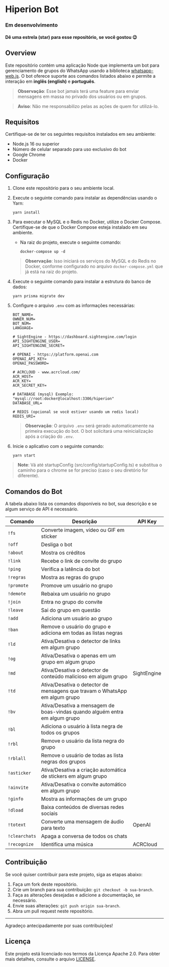 # Hiperion Bot

### Em desenvolvimento
#### Dê uma estrela (star) para esse repositório, se você gostou 😉

## Overview

Este repositório contém uma aplicação Node que implementa um bot para gerenciamento de grupos do WhatsApp usando a biblioteca [whatsapp-web.js](https://github.com/pedroslopez/whatsapp-web.js). O bot oferece suporte aos comandos listados abaixo e permite a interação em **inglês (english)** e **português**.

> **Observação**: Esse bot jamais terá uma feature para enviar mensagens em massa no privado dos usuários ou em grupos.

> **Aviso**: Não me responsabilizo pelas as ações de quem for utilizá-lo.

## Requisitos

Certifique-se de ter os seguintes requisitos instalados em seu ambiente:

- Node.js 16 ou superior
- Número de celular separado para uso exclusivo do bot
- Google Chrome
- Docker

## Configuração

1. Clone este repositório para o seu ambiente local.
2. Execute o seguinte comando para instalar as dependências usando o Yarn:

   ```shell
   yarn install
   ```

3. Para executar o MySQL e o Redis no Docker, utilize o Docker Compose. Certifique-se de que o Docker Compose esteja instalado em seu ambiente.

   - Na raiz do projeto, execute o seguinte comando:

     ```shell
     docker-compose up -d
     ```

   > **Observação**: Isso iniciará os serviços do MySQL e do Redis no Docker, conforme configurado no arquivo `docker-compose.yml` que já está na raiz do projeto.

4. Execute o seguinte comando para instalar a estrutura do banco de dados:

   ```shell
   yarn prisma migrate dev
   ```

5. Configure o arquivo `.env` com as informações necessárias:

   ```plaintext
   BOT_NAME=
   OWNER_NUM=
   BOT_NUM=
   LANGUAGE=

   # SightEngine - https://dashboard.sightengine.com/login
   API_SIGHTENGINE_USER=
   API_SIGHTENGINE_SECRET=

   # OPENAI - https://platform.openai.com
   OPENAI_API_KEY=
   OPENAI_PASSWORD=

   # ACRCLOUD - www.acrcloud.com/
   ACR_HOST=
   ACR_KEY=
   ACR_SECRET_KEY=

   # DATABASE (mysql) Exemplo: "mysql://root:docker@localhost:3306/hiperion"
   DATABASE_URL=

   # REDIS (opcional se você estiver usando um redis local)
   REDIS_URI=
   ```

   > **Observação**: O arquivo `.env` será gerado automaticamente na primeira execução do bot. O bot solicitará uma reinicialização após a criação do `.env`.

6. Inicie o aplicativo com o seguinte comando:

   ```shell
   yarn start
   ```

> **Note**: Vá até startupConfig (src/config/startupConfig.ts) e substitua o caminho para o chrome se for preciso (caso o seu diretório for diferente).

## Comandos do Bot

A tabela abaixo lista os comandos disponíveis no bot, sua descrição e se algum serviço de API é necessário.

| Comando       | Descrição                                                                   | API Key     |
| ------------- | --------------------------------------------------------------------------- | ----------- |
| `!fs`         | Converte imagem, vídeo ou GIF em sticker                                    |             |
| `!off`        | Desliga o bot                                                               |             |
| `!about`      | Mostra os créditos                                                          |             |
| `!link`       | Recebe o link de convite do grupo                                           |             |
| `!ping`       | Verifica a latência do bot                                                  |             |
| `!regras`     | Mostra as regras do grupo                                                   |             |
| `!promote`    | Promove um usuário no grupo                                                 |             |
| `!demote`     | Rebaixa um usuário no grupo                                                 |             |
| `!join`       | Entra no grupo do convite                                                   |             |
| `!leave`      | Sai do grupo em questão                                                     |             |
| `!add`        | Adiciona um usuário ao grupo                                                |             |
| `!ban`        | Remove o usuário do grupo e adiciona em todas as listas negras              |             |
| `!ld`         | Ativa/Desativa o detector de links em algum grupo                           |             |
| `!og`         | Ativa/Desativa o apenas em um grupo em algum grupo                          |             |
| `!md`         | Ativa/Desativa o detector de conteúdo malicioso em algum grupo              | SightEngine |
| `!td`         | Ativa/Desativa o detector de mensagens que travam o WhatsApp em algum grupo |             |
| `!bv`         | Ativa/Desativa a mensagem de boas-vindas quando alguém entra em algum grupo |             |
| `!bl`         | Adiciona o usuário à lista negra de todos os grupos                         |             |
| `!rbl`        | Remove o usuário da lista negra do grupo                                    |             |
| `!rblall`     | Remove o usuário de todas as lista negras dos grupos                        |             |
| `!asticker`   | Ativa/Desativa a criação automática de stickers em algum grupo              |             |
| `!ainvite`    | Ativa/Desativa o convite automático em algum grupo                          |             |
| `!ginfo`      | Mostra as informações de um grupo                                           |             |
| `!dload`      | Baixa conteúdos de diversas redes sociais                                   |             |
| `!totext`     | Converte uma mensagem de áudio para texto                                   | OpenAI      |
| `!clearchats` | Apaga a conversa de todos os chats                                          |             |
| `!recognize`  | Identifica uma música                                                       | ACRCloud    |

## Contribuição

Se você quiser contribuir para este projeto, siga as etapas abaixo:

1. Faça um fork deste repositório.
2. Crie um branch para sua contribuição: `git checkout -b sua-branch`.
3. Faça as alterações desejadas e adicione a documentação, se necessário.
4. Envie suas alterações: `git push origin sua-branch`.
5. Abra um pull request neste repositório.

---

Agradeço antecipadamente por suas contribuições!

## Licença

Este projeto está licenciado nos termos da Licença Apache 2.0. Para obter mais detalhes, consulte o arquivo [LICENSE](../../LICENSE).
